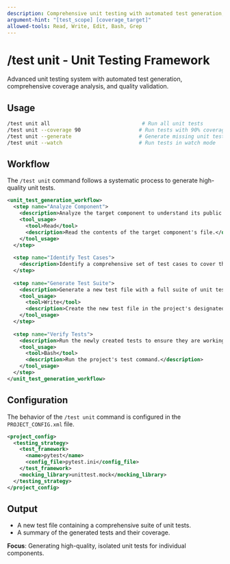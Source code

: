 ```yaml
---
description: Comprehensive unit testing with automated test generation, coverage analysis, and quality validation
argument-hint: "[test_scope] [coverage_target]"
allowed-tools: Read, Write, Edit, Bash, Grep
---
```


# /test unit - Unit Testing Framework

Advanced unit testing system with automated test generation, comprehensive coverage analysis, and quality validation.

## Usage
```bash
/test unit all                              # Run all unit tests
/test unit --coverage 90                   # Run tests with 90% coverage target
/test unit --generate                      # Generate missing unit tests
/test unit --watch                         # Run tests in watch mode
```

## Workflow

The `/test unit` command follows a systematic process to generate high-quality unit tests.

```xml
<unit_test_generation_workflow>
  <step name="Analyze Component">
    <description>Analyze the target component to understand its public API, dependencies, and logic.</description>
    <tool_usage>
      <tool>Read</tool>
      <description>Read the contents of the target component's file.</description>
    </tool_usage>
  </step>
  
  <step name="Identify Test Cases">
    <description>Identify a comprehensive set of test cases to cover the component's functionality, including happy paths, edge cases, and error conditions.</description>
  </step>
  
  <step name="Generate Test Suite">
    <description>Generate a new test file with a full suite of unit tests, using the appropriate testing framework and mocking libraries as defined in `PROJECT_CONFIG.xml`.</description>
    <tool_usage>
      <tool>Write</tool>
      <description>Create the new test file in the project's designated test directory.</description>
    </tool_usage>
  </step>
  
  <step name="Verify Tests">
    <description>Run the newly created tests to ensure they are working correctly. The tests should fail initially (as per TDD), and then pass once the implementation is complete.</description>
    <tool_usage>
      <tool>Bash</tool>
      <description>Run the project's test command.</description>
    </tool_usage>
  </step>
</unit_test_generation_workflow>
```

## Configuration

The behavior of the `/test unit` command is configured in the `PROJECT_CONFIG.xml` file.

```xml
<project_config>
  <testing_strategy>
    <test_framework>
      <name>pytest</name>
      <config_file>pytest.ini</config_file>
    </test_framework>
    <mocking_library>unittest.mock</mocking_library>
  </testing_strategy>
</project_config>
```

## Output
- A new test file containing a comprehensive suite of unit tests.
- A summary of the generated tests and their coverage.

**Focus**: Generating high-quality, isolated unit tests for individual components.

<include component="components/analysis/codebase-discovery.md" />
<include component="components/planning/create-step-by-step-plan.md" />
<include component="components/testing/mutation-testing.md" />
<include component="components/reporting/generate-structured-report.md" />
